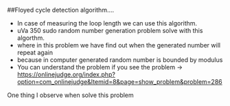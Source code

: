 ##Floyed cycle detection algorithm....
  - In case of measuring the loop length we can use this algorithm.
  - uVa 350 sudo random number generation problem solve with this algorthm.
  - where in this problem we have find out when the generated number will repeat again
  - because in computer generated random number is bounded by modulus 
  - You can understand the problem if you see the problem -> https://onlinejudge.org/index.php?option=com_onlinejudge&Itemid=8&page=show_problem&problem=286


One thing I observe when solve this problem


